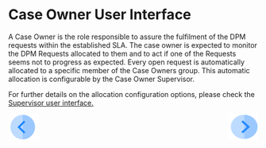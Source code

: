 # Case Owner User Interface

A Case Owner is the role responsible to assure the fulfilment of the DPM requests within the established SLA. The case owner is expected to monitor the DPM Requests allocated to them and to act if one of the Requests seems not to progress as expected. 
Every open request is automatically allocated to a specific member of the Case Owners group. This automatic allocation is configurable by the Case Owner Supervisor. 

For further details on the allocation configuration options, please check the [Supervisor user interface.](/articles/DPM/07_Supervisor_User_Interface/README.md)



[![Previous](/articles/DPM/images/Previous.png)](/articles/DPM/06_Case_Owner_User_Interface/README.md)[<img align="right" width="60" height="54" src="/articles/DPM/images/Next.png">](/articles/DPM/06_Case_Owner_User_Interface/02_Case_Owner_User_Interface_Dashboard.md)

